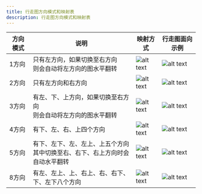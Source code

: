 ```yaml
---
title: 行走图方向模式和映射表
description: 行走图方向模式和映射表
---
```


| 方向模式 | 说明                                                                             | 映射方式                                                                                                     | 行走图面向示例                                                                                                                             |
| -------- | -------------------------------------------------------------------------------- | ------------------------------------------------------------------------------------------------------------ | ------------------------------------------------------------------------------------------------------------------------------------------ |
| 1方向    | 只有左方向，如果切换至右方向<br>则会自动将左方向的图水平翻转                     | ![alt text](https://cdn.gcw.wiki.wiki/gcw/image/zh_hans/getting-started/23.appendix/3.direction/image.png)   | <div class="w-[100px]">![alt text](https://cdn.gcw.wiki.wiki/gcw/image/zh_hans/getting-started/23.appendix/3.direction/image-6.png)</div>  |
| 2方向    | 只有左方向和右方向                                                               | ![alt text](https://cdn.gcw.wiki.wiki/gcw/image/zh_hans/getting-started/23.appendix/3.direction/image-1.png) | <div class="w-[100px]">![alt text](https://cdn.gcw.wiki.wiki/gcw/image/zh_hans/getting-started/23.appendix/3.direction/image-7.png)</div>  |
| 3方向    | 有左、下、上方向，如果切换至右方向<br>则会自动将左方向的图水平翻转               | ![alt text](https://cdn.gcw.wiki.wiki/gcw/image/zh_hans/getting-started/23.appendix/3.direction/image-2.png) | <div class="w-[100px]">![alt text](https://cdn.gcw.wiki.wiki/gcw/image/zh_hans/getting-started/23.appendix/3.direction/image-8.png)</div>  |
| 4方向    | 有下、左、右、上四个方向                                                         | ![alt text](https://cdn.gcw.wiki.wiki/gcw/image/zh_hans/getting-started/23.appendix/3.direction/image-3.png) | <div class="w-[100px]">![alt text](https://cdn.gcw.wiki.wiki/gcw/image/zh_hans/getting-started/23.appendix/3.direction/image-9.png)</div>  |
| 5方向    | 有下、左下、左、左上、上五个方向<br>其中切换至右、右下、右上方向时会自动水平翻转 | ![alt text](https://cdn.gcw.wiki.wiki/gcw/image/zh_hans/getting-started/23.appendix/3.direction/image-4.png) | <div class="w-[100px]">![alt text](https://cdn.gcw.wiki.wiki/gcw/image/zh_hans/getting-started/23.appendix/3.direction/image-10.png)</div> |
| 8方向    | 有左、左上、上、右上、右、右下、下、左下八个方向                                 | ![alt text](https://cdn.gcw.wiki.wiki/gcw/image/zh_hans/getting-started/23.appendix/3.direction/image-5.png) | <div class="w-[100px]">![alt text](https://cdn.gcw.wiki.wiki/gcw/image/zh_hans/getting-started/23.appendix/3.direction/image-11.png)</div> |

